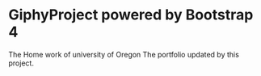 # GiphyProject powered by Bootstrap 4
The Home work of university of Oregon
The portfolio updated by this project.
